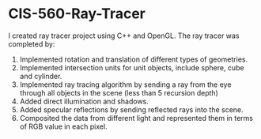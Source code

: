 CIS-560-Ray-Tracer
==================
I created ray tracer project using C++ and OpenGL. 
The ray tracer was completed by:  
1. Implemented rotation and translation of different types of geometries.  
2. Implemented intersection units for unit objects, include sphere, cube and cylinder.   
3. Implemented ray tracing algorithm by sending a ray from the eye through all objects in the scene (less than 5 recursion depth)  
4. Added direct illumination and shadows.   
5. Added specular reflections by sending reflected rays into the scene.   
6. Composited the data from different light and represented them in terms of RGB value in each pixel.  









 
